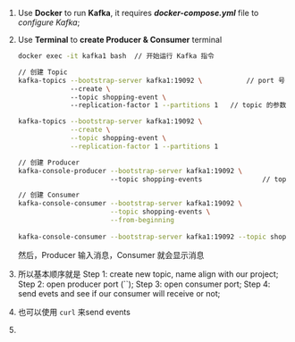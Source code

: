 1. Use **Docker** to run **Kafka**, it requires ***docker-compose.yml*** file to *configure Kafka*;

2. Use **Terminal** to **create Producer & Consumer** terminal
   ```bash
   docker exec -it kafka1 bash	// 开始运行 Kafka 指令
   
   // 创建 Topic
   kafka-topics --bootstrap-server kafka1:19092 \			// port 号
                --create \															// 创建 topic
                --topic shopping-event \								// topic 名称
                --replication-factor 1 --partitions 1	// topic 的参数
   
   kafka-topics --bootstrap-server kafka1:19092 \
                --create \
                --topic shopping-event \
                --replication-factor 1 --partitions 1
   
   // 创建 Producer
   kafka-console-producer --bootstrap-server kafka1:19092 \	
                          --topic shopping-events				// topic 名称对齐
   
   // 创建 Consumer
   kafka-console-consumer --bootstrap-server kafka1:19092 \
                          --topic shopping-events \
                          --from-beginning
                          
   kafka-console-consumer --bootstrap-server kafka1:19092 --topic shopping-events --from-beginning
   ```
   
   然后，Producer 输入消息，Consumer 就会显示消息
   
3. 所以基本顺序就是
   Step 1: create new topic, name align with our project;
   Step 2: open producer port (``); 
   Step 3: open consumer port;
   Step 4: send evets and see if our consumer will receive or not;



1. 也可以使用 `curl` 来send events
1. 
